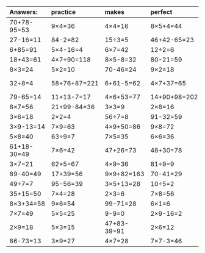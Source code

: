| Answers: | practice | makes | perfect | ! |
| :--- | :--- | :--- | :--- | :--- |
| 70+78-95=53 | 9×4=36 | 4×4=16 | 8×5+4=44 | 7×7-48=1 | 
| 27-16=11 | 84-2=82 | 15÷3=5 | 46+42-65=23 | 8+72=80 | 
| 6+85=91 | 5×4-16=4 | 6×7=42 | 12÷2=6 | 4×5=20 | 
| 18+43=61 | 4×7+90=118 | 8×5-8=32 | 80-21=59 | 8×6=48 | 
| 8×3=24 | 5×2=10 | 70-46=24 | 9×2=18 | 31+19=50 | 
| 32÷8=4 | 58+76+87=221 | 6+61-5=62 | 4×7+37=65 | 92+94-64=122 | 
| 79-65=14 | 11+13-7=17 | 4×6+53=77 | 14+90+98=202 | 15÷5=3 | 
| 8×7=56 | 21+99-84=36 | 3×3=9 | 2×8=16 | 3×7+67=88 | 
| 3×6=18 | 2×2=4 | 56÷7=8 | 91-32=59 | 63+26=89 | 
| 3×9-13=14 | 7×9=63 | 4×9+50=86 | 9×8=72 | 2×8-2=14 | 
| 5×8=40 | 63÷9=7 | 7×5=35 | 6×6=36 | 5×7-20=15 | 
| 61+18-30=49 | 7×6=42 | 47+26=73 | 48+30=78 | 25+4-24=5 | 
| 3×7=21 | 62+5=67 | 4×9=36 | 81÷9=9 | 3×4-6=6 | 
| 89-40=49 | 17+39=56 | 9×9+82=163 | 70-41=29 | 2×2+82=86 | 
| 49÷7=7 | 95-56=39 | 3×5+13=28 | 10÷5=2 | 53+29=82 | 
| 35+15=50 | 7×4=28 | 2×3=6 | 7×8=56 | 8×2=16 | 
| 8×3+34=58 | 9×6=54 | 99-71=28 | 6×1=6 | 5×7=35 | 
| 7×7=49 | 5×5=25 | 9-9=0 | 2×9-16=2 | 2×8+84=100 | 
| 2×9=18 | 5×3=15 | 47+83-39=91 | 2×6=12 | 3×2=6 | 
| 86-73=13 | 3×9=27 | 4×7=28 | 7×7-3=46 | 8-1=7 | 
